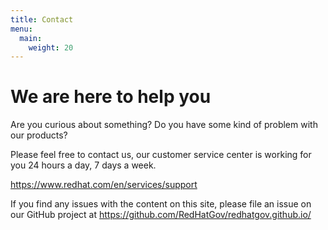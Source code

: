 ```yaml
---
title: Contact
menu:
  main:
    weight: 20
---
```


# We are here to help you

Are you curious about something? Do you have some kind of problem with our
products?

Please feel free to contact us, our customer service center is working for you
24 hours a day, 7 days a week.

https://www.redhat.com/en/services/support

If you find any issues with the content on this site, please file an issue on
our GitHub project at https://github.com/RedHatGov/redhatgov.github.io/
